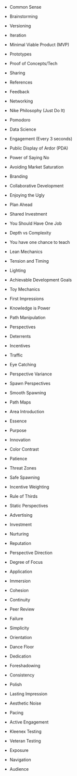 - Common Sense
 - Brainstorming
 - Versioning
 - Iteration
 - Minimal Viable Product (MVP)
 - Prototypes
 - Proof of Concepts/Tech
 - Sharing
 - References
 - Feedback
 - Networking
 - Nike Philosophy (Just Do It)
 - Pomodoro
 - Data Science
 - Engagement (Every 3 seconds)
 - Public Display of Ardor (PDA)
 - Power of Saying No
 - Avoiding Market Saturation
 - Branding
 - Collaborative Development
 - Enjoying the Ugly
 - Plan Ahead
 - Shared Investment
 - You Should Have One Job
 - Depth vs Complexity
 - You have one chance to teach
 - Lean Mechanics
 - Tension and Timing
 - Lighting
 - Achievable Development Goals
 - Toy Mechanics

 - First Impressions
 - Knowledge is Power
 - Path Manipulation
 - Perspectives
 - Deterrents
 - Incentives
 - Traffic
 - Eye Catching
 - Perspective Variance
 - Spawn Perspectives
 - Smooth Spawning
 - Path Maps
 - Area Introduction
 - Essence
 - Purpose
 - Innovation
 - Color Contrast
 - Patience
 - Threat Zones
 - Safe Spawning
 - Incentive Weighting
 - Rule of Thirds
 - Static Perspectives
 - Advertising
 - Investment
 - Nurturing
 - Reputation
 - Perspective Direction
 - Degree of Focus
 - Application
 - Immersion
 - Cohesion
 - Continuity
 - Peer Review
 - Failure
 - Simplicity
 - Orientation
 - Dance Floor
 - Dedication
 - Foreshadowing
 - Consistency
 - Polish
 - Lasting Impression
 - Aesthetic Noise
 - Pacing
 - Active Engagement
 - Kleenex Testing
 - Veteran Testing
 - Exposure
 - Navigation
 - Audience
